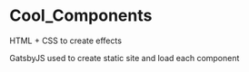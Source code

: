 # Cool_Components
HTML + CSS to create effects 

GatsbyJS used to create static site and load each component
